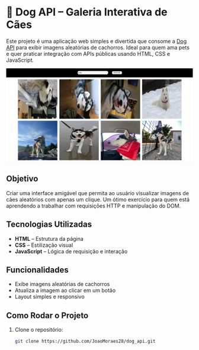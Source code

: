 # 🐾 Dog API – Galeria Interativa de Cães

Este projeto é uma aplicação web simples e divertida que consome a [Dog API](https://dog.ceo/dog-api/) para exibir imagens aleatórias de cachorros. Ideal para quem ama pets e quer praticar integração com APIs públicas usando HTML, CSS e JavaScript.

![](./img/Captura%20de%20tela%202025-09-16%20082202.png)

## Objetivo

Criar uma interface amigável que permita ao usuário visualizar imagens de cães aleatórios com apenas um clique. Um ótimo exercício para quem está aprendendo a trabalhar com requisições HTTP e manipulação do DOM.

## Tecnologias Utilizadas

- **HTML** – Estrutura da página
- **CSS** – Estilização visual
- **JavaScript** – Lógica de requisição e interação

## Funcionalidades

- Exibe imagens aleatórias de cachorros
- Atualiza a imagem ao clicar em um botão
- Layout simples e responsivo

## Como Rodar o Projeto

1. Clone o repositório:
   ```bash
   git clone https://github.com/JoaoMoraes28/dog_api.git
